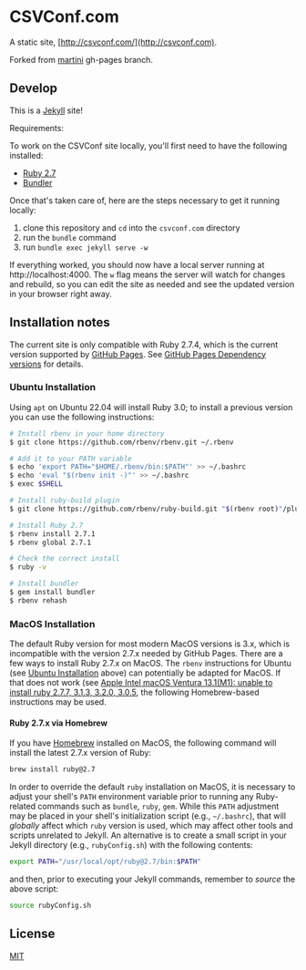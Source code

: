 # CSVConf.com

A static site, [http://csvconf.com/](http://csvconf.com).

Forked from [martini](https://github.com/codegangsta/martini) gh-pages branch.

## Develop

This is a [Jekyll](https://github.com/jekyll/jekyll) site!

Requirements:

To work on the CSVConf site locally, you'll first need to have the following installed:

- [Ruby 2.7](https://www.ruby-lang.org/en/)
- [Bundler](http://bundler.io/)

Once that's taken care of, here are the steps necessary to get it running locally:

1. clone this repository and `cd` into the `csvconf.com` directory
1. run the `bundle` command
1. run `bundle exec jekyll serve -w`

If everything worked, you should now have a local server running at http://localhost:4000. The `w` flag means the server will watch for changes and rebuild, so you can edit the site as needed and see the updated version in your browser right away.

## Installation notes

The current site is only compatible with Ruby 2.7.4, which is the current version supported by [GitHub Pages](https://pages.github.com). See [GitHub Pages Dependency versions](https://pages.github.com/versions/) for details.

### Ubuntu Installation

Using `apt` on Ubuntu 22.04 will install Ruby 3.0; to install a previous version you can use the following instructions:

```bash
# Install rbenv in your home directory
$ git clone https://github.com/rbenv/rbenv.git ~/.rbenv

# Add it to your PATH variable
$ echo 'export PATH="$HOME/.rbenv/bin:$PATH"' >> ~/.bashrc
$ echo 'eval "$(rbenv init -)"' >> ~/.bashrc
$ exec $SHELL

# Install ruby-build plugin
$ git clone https://github.com/rbenv/ruby-build.git "$(rbenv root)"/plugins/ruby-build

# Install Ruby 2.7
$ rbenv install 2.7.1
$ rbenv global 2.7.1

# Check the correct install
$ ruby -v

# Install bundler
$ gem install bundler
$ rbenv rehash

```

### MacOS Installation

The default Ruby version for most modern MacOS versions is 3.x, which is incompatible with the version 2.7.x needed by GitHub Pages. There are a few ways to install Ruby 2.7.x on MacOS. The `rbenv` instructions for Ubuntu (see [Ubuntu Installation](#ubuntu-installation) above) can potentially be adapted for MacOS. If that does not work (see [Apple Intel macOS Ventura 13.1(M1): unable to install ruby 2.7.7, 3.1.3, 3.2.0, 3.0.5](https://github.com/rbenv/ruby-build/discussions/2127), the following Homebrew-based instructions may be used.

#### Ruby 2.7.x via Homebrew

If you have [Homebrew](https://brew.sh) installed on MacOS, the following command will install the latest 2.7.x version of Ruby:

```bash
brew install ruby@2.7
```

In order to override the default `ruby` installation on MacOS, it is necessary to adjust your shell's `PATH` environment variable prior to running any Ruby-related commands such as `bundle`, `ruby`, `gem`. While this `PATH` adjustment may be placed in your shell's initialization script (e.g., `~/.bashrc`), that will *globally* affect which `ruby` version is used, which may affect other tools and scripts unrelated to Jekyll. An alternative is to create a small script in your Jekyll directory (e.g., `rubyConfig.sh`) with the following contents:

```bash
export PATH="/usr/local/opt/ruby@2.7/bin:$PATH"
```

and then, prior to executing your Jekyll commands, remember to *source* the above script:

```bash
source rubyConfig.sh
```

## License

[MIT](LICENSE)
